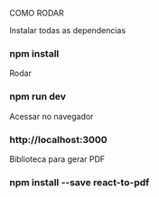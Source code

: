 COMO RODAR

Instalar todas as dependencias

### npm install

Rodar

### npm run dev

Acessar no navegador

### http://localhost:3000

Biblioteca para gerar PDF

### npm install --save react-to-pdf
